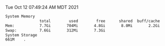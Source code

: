 Tue Oct 12 07:49:24 AM MDT 2021
```bash
System Memory
               total        used        free      shared  buff/cache   available
Mem:           7.7Gi       704Mi       4.8Gi       8.0Mi       2.2Gi       6.6Gi
Swap:          7.6Gi       312Mi       7.3Gi
System Storage
661M	.
```
```bash
